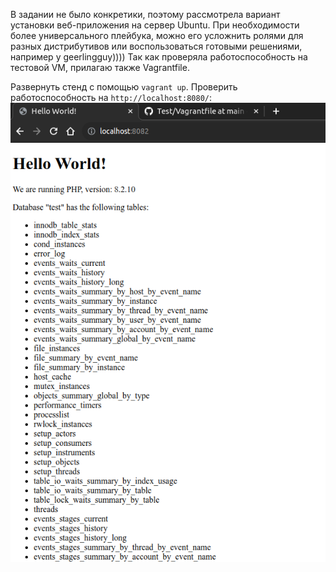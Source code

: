 В задании не было конкретики, поэтому рассмотрела вариант установки веб-приложения на сервер Ubuntu. При необходимости более универсального плейбука, можно его усложнить ролями для разных дистрибутивов или воспользоваться готовыми решениями, например у geerlingguy))))
Так как проверяла работоспособность на тестовой VM, прилагаю также Vagrantfile.

Развернуть стенд с помощью `vagrant up`.
Проверить работоспособность на `http://localhost:8080/`:
![Image alt](https://github.com/GuliMari/Test/blob/main/Screenshot%20from%202023-09-22%2017-24-35.png)
